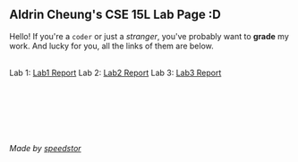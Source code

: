 ## Aldrin Cheung's CSE 15L Lab Page  :D
Hello! If you're a `coder` or just a *stranger*, you've probably want to **grade** my work. And lucky for you, all the links of them are below.
<br/>
<br/>

Lab 1: [Lab1 Report](./labs/lab-report-1-week-2.md)
Lab 2: [Lab2 Report](./labs/lab-report-2-week-4.md)
Lab 3: [Lab3 Report](./labs/lab-report-3-week-6.md)



<br/>
<br/>
<br/>
<br/>
<br/>

###### Made by [speedstor](https://speedstor.net)
